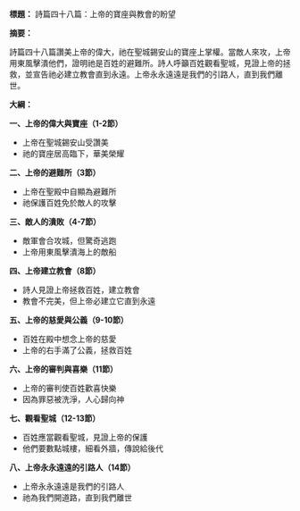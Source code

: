 **標題：** 詩篇四十八篇：上帝的寶座與教會的盼望

**摘要：**

詩篇四十八篇讚美上帝的偉大，祂在聖城錫安山的寶座上掌權。當敵人來攻，上帝用東風擊潰他們，證明祂是百姓的避難所。詩人呼籲百姓觀看聖城，見證上帝的拯救，並宣告祂必建立教會直到永遠。上帝永永遠遠是我們的引路人，直到我們離世。

**大綱：**

**一、上帝的偉大與寶座（1-2節）**
* 上帝在聖城錫安山受讚美
* 祂的寶座居高臨下，華美榮耀

**二、上帝的避難所（3節）**
* 上帝在聖殿中自顯為避難所
* 祂保護百姓免於敵人的攻擊

**三、敵人的潰敗（4-7節）**
* 敵軍會合攻城，但驚奇逃跑
* 上帝用東風擊潰海上的敵船

**四、上帝建立教會（8節）**
* 詩人見證上帝拯救百姓，建立教會
* 教會不完美，但上帝必建立它直到永遠

**五、上帝的慈愛與公義（9-10節）**
* 百姓在殿中想念上帝的慈愛
* 上帝的右手滿了公義，拯救百姓

**六、上帝的審判與喜樂（11節）**
* 上帝的審判使百姓歡喜快樂
* 因為罪惡被洗淨，人心歸向神

**七、觀看聖城（12-13節）**
* 百姓應當觀看聖城，見證上帝的保護
* 他們要數點城樓，細看外牆，傳說給後代

**八、上帝永永遠遠的引路人（14節）**
* 上帝永永遠遠是我們的引路人
* 祂為我們開道路，直到我們離世